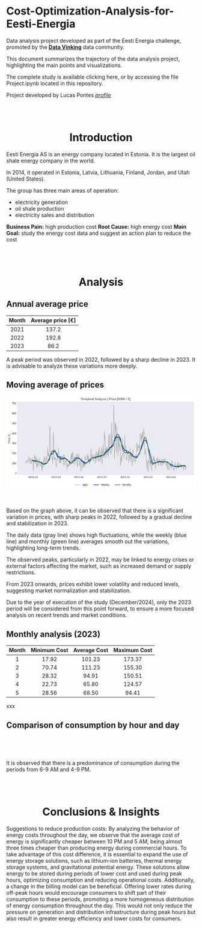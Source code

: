 # Cost-Optimization-Analysis-for-Eesti-Energia

Data analysis project developed as part of the Eesti Energia challenge, promoted by the **[Data Vinking](https://www.dataviking.com.br/)** data community. 

This document summarizes the trajectory of the data analysis project, highlighting the main points and visualizations.

The complete study is available clicking here, or by accessing the file Project.ipynb located in this repository.

Project developed by Lucas Pontes *[profile](https://www.linkedin.com/in/lucasdpontes/)*

<br><br><h1 align="center">Introduction</h1>

Eesti Energia AS is an energy company located in Estonia. It is the largest oil shale energy company in the world.

In 2014, it operated in Estonia, Latvia, Lithuania, Finland, Jordan, and Utah (United States).

The group has three main areas of operation:
- electricity generation
- oil shale production
- electricity sales and distribution

**Business Pain:** high production cost
**Root Cause:** high energy cost
**Main Goal:** study the energy cost data and suggest an action plan to reduce the cost

<br><br><h1 align="center">Analysis</h1>

## Annual average price

<div align="center">

| Month | Average price [€] |
|:-:|:-:|
| 2021 | 137.2 |
| 2022 | 192.8 |
| 2023 | 86.2 |

</div>

A peak period was observed in 2022, followed by a sharp decline in 2023. It is advisable to analyze these variations more deeply.

## Moving average of prices

<p align="center"><img src="https://github.com/lucas-dpontes/Cost-Optimization-Analysis-for-Eesti-Energia/blob/main/temporal-analysis.png"></p><br>

Based on the graph above, it can be observed that there is a significant variation in prices, with sharp peaks in 2022, followed by a gradual decline and stabilization in 2023.

The daily data (gray line) shows high fluctuations, while the weekly (blue line) and monthly (green line) averages smooth out the variations, highlighting long-term trends.

The observed peaks, particularly in 2022, may be linked to energy crises or external factors affecting the market, such as increased demand or supply restrictions.

From 2023 onwards, prices exhibit lower volatility and reduced levels, suggesting market normalization and stabilization.

Due to the year of execution of the study (December/2024), only the 2023 period will be considered from this point forward, to ensure a more focused analysis on recent trends and market conditions.

## Monthly analysis (2023)

| Month | Minimum Cost | Average Cost | Maximum Cost |
|:-:|:-:|:-:|:-:|
| 1 | 17.92 | 101.23 | 173.37 |
| 2 | 70.74 | 111.23 | 155.30 |
| 3 | 28.32 | 94.91 | 150.51 |
| 4 | 22.73 | 65.80 | 124.57 |
| 5 | 28.56 | 68.50 | 94.41 |

xxx

## Comparison of consumption by hour and day

<p align="center"><img src=""></p><br>

It is observed that there is a predominance of consumption during the periods from 6-9 AM and 4-9 PM.

<br><br><h1 align="center">Conclusions & Insights</h1>

Suggestions to reduce production costs:
By analyzing the behavior of energy costs throughout the day, we observe that the average cost of energy is significantly cheaper between 10 PM and 5 AM, being almost three times cheaper than producing energy during commercial hours.
To take advantage of this cost difference, it is essential to expand the use of energy storage solutions, such as lithium-ion batteries, thermal energy storage systems, and gravitational potential energy. These solutions allow energy to be stored during periods of lower cost and used during peak hours, optimizing consumption and reducing operational costs.
Additionally, a change in the billing model can be beneficial. Offering lower rates during off-peak hours would encourage consumers to shift part of their consumption to these periods, promoting a more homogeneous distribution of energy consumption throughout the day. This would not only reduce the pressure on generation and distribution infrastructure during peak hours but also result in greater energy efficiency and lower costs for consumers.
